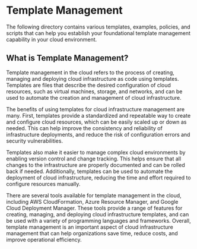 # Template Management

The following directory contains various templates, examples, policies, and scripts that can help you establish your foundational template management capability in your cloud environment.

## What is Template Management?

Template management in the cloud refers to the process of creating, managing and deploying cloud infrastructure as code using templates. Templates are files that describe the desired configuration of cloud resources, such as virtual machines, storage, and networks, and can be used to automate the creation and management of cloud infrastructure.

The benefits of using templates for cloud infrastructure management are many. First, templates provide a standardized and repeatable way to create and configure cloud resources, which can be easily scaled up or down as needed. This can help improve the consistency and reliability of infrastructure deployments, and reduce the risk of configuration errors and security vulnerabilities.

Templates also make it easier to manage complex cloud environments by enabling version control and change tracking. This helps ensure that all changes to the infrastructure are properly documented and can be rolled back if needed. Additionally, templates can be used to automate the deployment of cloud infrastructure, reducing the time and effort required to configure resources manually.

There are several tools available for template management in the cloud, including AWS CloudFormation, Azure Resource Manager, and Google Cloud Deployment Manager. These tools provide a range of features for creating, managing, and deploying cloud infrastructure templates, and can be used with a variety of programming languages and frameworks. Overall, template management is an important aspect of cloud infrastructure management that can help organizations save time, reduce costs, and improve operational efficiency.
